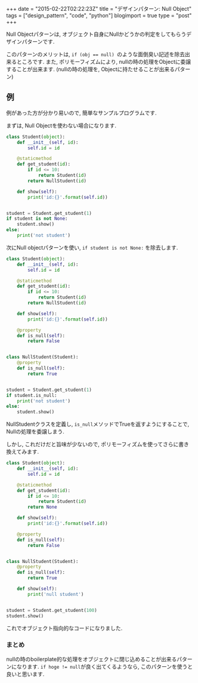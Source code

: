 +++
date = "2015-02-22T02:22:23Z"
title = "デザインパターン: Null Object"
tags = ["design_pattern", "code", "python"]
blogimport = true
type = "post"
+++

Null Objectパターンは, オブジェクト自身にNullかどうかの判定をしてもらうデザインパターンです.

このパターンのメリットは, `if (obj == null) `のような面倒臭い記述を除去出来るところです.
また, ポリモーフィズムにより, nullの時の処理をObjectに委譲することが出来ます.
(nullの時の処理を, Objectに持たせることが出来るパターン)

## 例

例があった方が分かり易いので, 簡単なサンプルプログラムです.

まずは, Null Objectを使わない場合になります.

```python
class Student(object):
    def __init__(self, id):
        self.id = id

    @staticmethod
    def get_student(id):
        if id <= 10:
            return Student(id)
        return NullStudent(id)

    def show(self):
        print('id:{}'.format(self.id))


student = Student.get_student(1)
if student is not None:
    student.show()
else:
    print('not student')

```

次にNull objectパターンを使い, `if student is not None:` を除去します.

```python
class Student(object):
    def __init__(self, id):
        self.id = id

    @staticmethod
    def get_student(id):
        if id <= 10:
            return Student(id)
        return NullStudent(id)

    def show(self):
        print('id:{}'.format(self.id))

    @property
    def is_null(self):
        return False


class NullStudent(Student):
    @property
    def is_null(self):
        return True


student = Student.get_student(1)
if student.is_null:
    print('not student')
else:
    student.show()
```

NullStudentクラスを定義し, `is_null`メソッドでTrueを返すようにすることで, Nullの処理を委譲しまう.

しかし, これだけだと旨味が少ないので, ポリモーフィズムを使ってさらに書き換えてみます.


```python
class Student(object):
    def __init__(self, id):
        self.id = id

    @staticmethod
    def get_student(id):
        if id <= 10:
            return Student(id)
        return None

    def show(self):
        print('id:{}'.format(self.id))

    @property
    def is_null(self):
        return False


class NullStudent(Student):
    @property
    def is_null(self):
        return True

    def show(self):
        print('null student')


student = Student.get_student(100)
student.show()
```

これでオブジェクト指向的なコードになりました.


### まとめ

nullの時のboilerplate的な処理をオブジェクトに閉じ込めることが出来るパターンになります.
`if hoge != null`が良く出てくるようなら, このパターンを使うと良いと思います.
